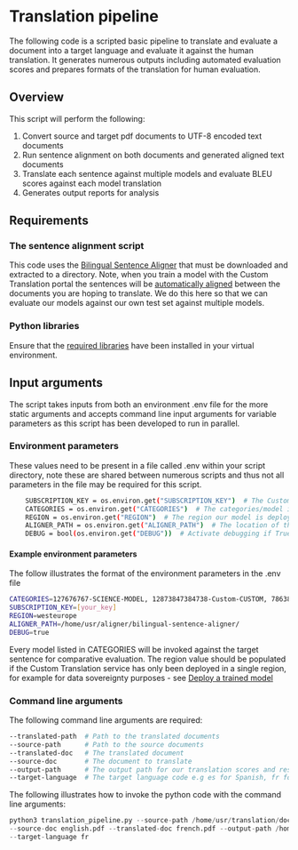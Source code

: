 # Translation pipeline

The following code is a scripted basic pipeline to translate and evaluate a document into a target language and 
evaluate it against the human translation. It generates numerous outputs including automated evaluation scores and
prepares formats of the translation for human evaluation.

## Overview
This script will perform the following:

1) Convert source and target pdf documents to UTF-8 encoded text documents
2) Run sentence alignment on both documents and generated aligned text documents
3) Translate each sentence against multiple models and evaluate BLEU scores against each model translation
4) Generates output reports for analysis

## Requirements

### The sentence alignment script

This code uses the [Bilingual Sentence Aligner](https://www.microsoft.com/en-us/download/details.aspx?id=52608&from=https%3A%2F%2Fresearch.microsoft.com%2Fen-us%2Fdownloads%2Faafd5dcf-4dcc-49b2-8a22-f7055113e656%2F)
that must be downloaded and extracted to a directory. Note, when you train a model with the Custom Translation portal
the sentences will be [automatically aligned](https://docs.microsoft.com/en-us/azure/cognitive-services/translator/custom-translator/sentence-alignment)
between the documents you are hoping to translate. We do this here so that
we can evaluate our models against our own test set against multiple models. 

### Python libraries

Ensure that the [required libraries](../requirements.txt) have been installed in your virtual environment.

## Input arguments

The script takes inputs from both an environment .env file for the more static arguments and accepts command line input
arguments for variable parameters as this script has been developed to run in parallel. 

### Environment parameters

These values need to be present in a file called .env within your script directory, note these are shared between 
numerous scripts and thus not all parameters in the file may be required for this script.

```bash
    SUBSCRIPTION_KEY = os.environ.get("SUBSCRIPTION_KEY")  # The Custom Translation Subscription key
    CATEGORIES = os.environ.get("CATEGORIES")  # The categories/model ids we are evaluating
    REGION = os.environ.get("REGION")  # The region our model is deployed in
    ALIGNER_PATH = os.environ.get("ALIGNER_PATH")  # The location of the Bilingual Sentence Aligner script 
    DEBUG = bool(os.environ.get("DEBUG"))  # Activate debugging if True verbose logging
```

#### Example environment parameters

The follow illustrates the format of the environment parameters in the .env file

```bash
CATEGORIES=127676767-SCIENCE-MODEL, 12873847384738-Custom-CUSTOM, 786384823748327482-Energy-ENERGY, 9848293489234-Government-GOVRMNT, 9823948239849234-Law-LAW
SUBSCRIPTION_KEY=[your_key]
REGION=westeurope
ALIGNER_PATH=/home/usr/aligner/bilingual-sentence-aligner/
DEBUG=true
```

Every model listed in CATEGORIES will be invoked against the target sentence for comparative evaluation. The region 
value should be populated if the Custom Translation service has only been deployed in a single region, for example for
data sovereignty purposes - see [Deploy a trained model](https://docs.microsoft.com/en-us/azure/cognitive-services/translator/custom-translator/quickstart-build-deploy-custom-model#deploy-a-trained-model)

### Command line arguments

The following command line arguments are required:

```bash
--translated-path  # Path to the translated documents
--source-path      # Path to the source documents
--translated-doc   # The translated document
--source-doc       # The document to translate
--output-path      # The output path for our translation scores and results
--target-language  # The target language code e.g es for Spanish, fr for French)
```

The following illustrates how to invoke the python code with the command line arguments:

```python
python3 translation_pipeline.py --source-path /home/usr/translation/docs/en/ --translated-path /home/usr/translation/docs/fr/ 
--source-doc english.pdf --translated-doc french.pdf --output-path /home/usr/translation/docs/output_fr/
--target-language fr
```